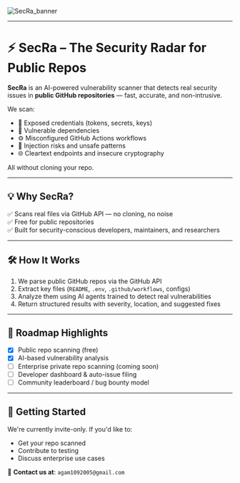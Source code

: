 ![SecRa_banner](https://github.com/user-attachments/assets/f9dabc89-fccd-45c8-a590-fcd127658a2e)

---

# ⚡ SecRa – The Security Radar for Public Repos

**SecRa** is an AI-powered vulnerability scanner that detects real security issues in **public GitHub repositories** — fast, accurate, and non-intrusive.

We scan:
- 🔑 Exposed credentials (tokens, secrets, keys)
- 🧪 Vulnerable dependencies
- ⚙️ Misconfigured GitHub Actions workflows
- 🚨 Injection risks and unsafe patterns
- 🌐 Cleartext endpoints and insecure cryptography

All without cloning your repo.

---

## 💡 Why SecRa?

✅ Scans real files via GitHub API — no cloning, no noise  
✅ Free for public repositories  
✅ Built for security-conscious developers, maintainers, and researchers  

---

## 🛠️ How It Works

1. We parse public GitHub repos via the GitHub API  
2. Extract key files (`README`, `.env`, `.github/workflows`, configs)  
3. Analyze them using AI agents trained to detect real vulnerabilities  
4. Return structured results with severity, location, and suggested fixes  

---

## 📌 Roadmap Highlights

- [x] Public repo scanning (free)
- [x] AI-based vulnerability analysis
- [ ] Enterprise private repo scanning (coming soon)
- [ ] Developer dashboard & auto-issue filing
- [ ] Community leaderboard / bug bounty model

---

## 🚀 Getting Started

We're currently invite-only. If you'd like to:
- Get your repo scanned
- Contribute to testing
- Discuss enterprise use cases

📩 **Contact us at**: `agam1092005@gmail.com`  
